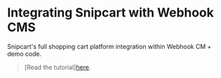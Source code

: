 # Integrating Snipcart with Webhook CMS

Snipcart's full shopping cart platform integration within Webhook CM + demo code.

> [Read the tutorial][here](https://snipcart.com/blog/webhook-cms-ecommerce-snipcart).
